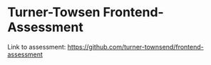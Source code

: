 # Turner-Towsen Frontend-Assessment

Link to assessment: https://github.com/turner-townsend/frontend-assessment
